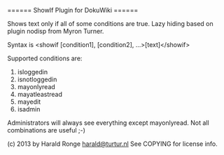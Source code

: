 ====== ShowIf Plugin for DokuWiki ======

Shows text only if all of some conditions are true.
Lazy hiding based on plugin nodisp from Myron Turner.

Syntax is \<showif [condition1], [condition2], ...\>[text]\</showif\>

Supported conditions are:

1. isloggedin
2. isnotloggedin
3. mayonlyread
4. mayatleastread
5. mayedit
6. isadmin

Administrators will always see everything except mayonlyread.
Not all combinations are useful ;-)

(c) 2013 by Harald Ronge <harald@turtur.nl>
See COPYING for license info.
